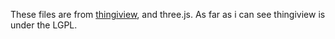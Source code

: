 These files are from [thingiview](https://github.com/tbuser/thingiview.js), 
and three.js. As far as i can see thingiview is under the LGPL.
